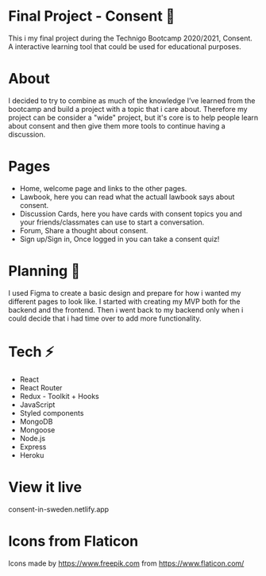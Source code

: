 # Final Project - Consent 🍃
This i my final project during the Technigo Bootcamp 2020/2021, Consent.
A interactive learning tool that could be used for educational purposes.

# About 
I decided to try to combine as much of the knowledge I’ve learned from the bootcamp and build a project with a topic that i care about. Therefore my project can be consider a "wide" project, but it's core is to help people learn about consent and then give them more tools to continue having a discussion.  


# Pages
- Home, welcome page and links to the other pages. 
- Lawbook, here you can read what the actuall lawbook says about consent.  
- Discussion Cards, here you have cards with consent topics you and your friends/classmates can use to start a conversation. 
- Forum, Share a thought about consent. 
- Sign up/Sign in, Once logged in you can take a consent quiz!

# Planning 🧩
I used Figma to create a basic design and prepare for how i wanted my different pages to look like. 
I started with creating my MVP both for the backend and the frontend. Then i went back to my backend only when i could decide that i had time over to add more functionality. 

# Tech ⚡️
- React
- React Router
- Redux - Toolkit + Hooks
- JavaScript
- Styled components 
- MongoDB
- Mongoose
- Node.js
- Express
- Heroku

# View it live 
consent-in-sweden.netlify.app

# Icons from Flaticon 
Icons made by https://www.freepik.com  from https://www.flaticon.com/ 